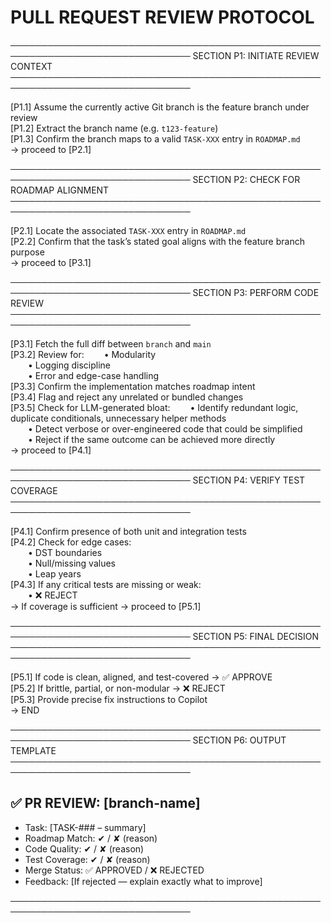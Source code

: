 # PULL REQUEST REVIEW PROTOCOL

───────────────────────────────────────────────────────────────────────────────
SECTION P1: INITIATE REVIEW CONTEXT
───────────────────────────────────────────────────────────────────────────────

[P1.1] Assume the currently active Git branch is the feature branch under review  
[P1.2] Extract the branch name (e.g. `t123-feature`)  
[P1.3] Confirm the branch maps to a valid `TASK-XXX` entry in `ROADMAP.md`  
→ proceed to [P2.1]

───────────────────────────────────────────────────────────────────────────────
SECTION P2: CHECK FOR ROADMAP ALIGNMENT
───────────────────────────────────────────────────────────────────────────────

[P2.1] Locate the associated `TASK-XXX` entry in `ROADMAP.md`  
[P2.2] Confirm that the task’s stated goal aligns with the feature branch purpose  
→ proceed to [P3.1]

───────────────────────────────────────────────────────────────────────────────
SECTION P3: PERFORM CODE REVIEW
───────────────────────────────────────────────────────────────────────────────

[P3.1] Fetch the full diff between `branch` and `main`  
[P3.2] Review for:
  • Modularity  
  • Logging discipline  
  • Error and edge-case handling  
[P3.3] Confirm the implementation matches roadmap intent  
[P3.4] Flag and reject any unrelated or bundled changes  
[P3.5] Check for LLM-generated bloat:
  • Identify redundant logic, duplicate conditionals, unnecessary helper methods  
  • Detect verbose or over-engineered code that could be simplified  
  • Reject if the same outcome can be achieved more directly  
→ proceed to [P4.1]

───────────────────────────────────────────────────────────────────────────────
SECTION P4: VERIFY TEST COVERAGE
───────────────────────────────────────────────────────────────────────────────

[P4.1] Confirm presence of both unit and integration tests  
[P4.2] Check for edge cases:  
  • DST boundaries  
  • Null/missing values  
  • Leap years  
[P4.3] If any critical tests are missing or weak:  
  • ❌ REJECT  
→ If coverage is sufficient → proceed to [P5.1]

───────────────────────────────────────────────────────────────────────────────
SECTION P5: FINAL DECISION
───────────────────────────────────────────────────────────────────────────────

[P5.1] If code is clean, aligned, and test-covered → ✅ APPROVE  
[P5.2] If brittle, partial, or non-modular → ❌ REJECT  
[P5.3] Provide precise fix instructions to Copilot  
→ END

───────────────────────────────────────────────────────────────────────────────
SECTION P6: OUTPUT TEMPLATE
───────────────────────────────────────────────────────────────────────────────

## ✅ PR REVIEW: [branch-name]  
- Task: [TASK-### – summary]  
- Roadmap Match: ✔ / ✘ (reason)  
- Code Quality: ✔ / ✘ (reason)  
- Test Coverage: ✔ / ✘ (reason)  
- Merge Status: ✅ APPROVED / ❌ REJECTED  
- Feedback: [If rejected — explain exactly what to improve]  

───────────────────────────────────────────────────────────────────────────────
